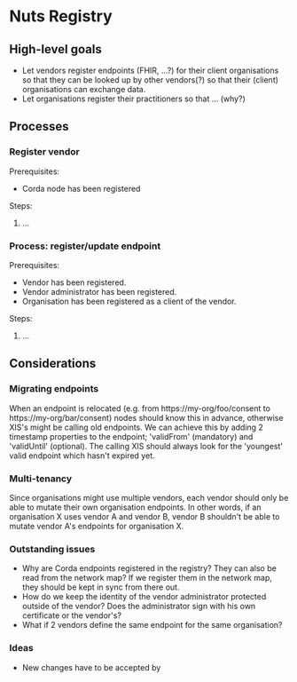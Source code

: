 # Nuts Registry

## High-level goals
- Let vendors register endpoints (FHIR, ...?) for their client organisations so that they can be looked up by other vendors(?)
  so that their (client) organisations can exchange data.
- Let organisations register their practitioners so that ... (why?)


## Processes
### Register vendor
Prerequisites:
- Corda node has been registered

Steps:
1. ...

### Process: register/update endpoint

Prerequisites:
- Vendor has been registered.
- Vendor administrator has been registered.
- Organisation has been registered as a client of the vendor.

Steps:
1. ...

## Considerations

### Migrating endpoints
When an endpoint is relocated (e.g. from https://my-org/foo/consent to https://my-org/bar/consent) nodes should know this in advance, otherwise XIS's might be calling old endpoints.
We can achieve this by adding 2 timestamp properties to the endpoint; 'validFrom' (mandatory) and 'validUntil' (optional). The calling XIS should always look for the 'youngest' valid endpoint which hasn't expired yet.

### Multi-tenancy
Since organisations might use multiple vendors, each vendor should only be able to mutate their own organisation endpoints.
In other words, if an organisation X uses vendor A and vendor B, vendor B shouldn't be able to mutate vendor A's endpoints for
 organisation X.

### Outstanding issues
- Why are Corda endpoints registered in the registry? They can also be read from the network map?
 If we register them in the network map, they should be kept in sync from there out.
- How do we keep the identity of the vendor administrator protected outside of the vendor? Does the administrator sign with his own certificate or the vendor's?
- What if 2 vendors define the same endpoint for the same organisation?

### Ideas
- New changes have to be accepted by 